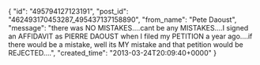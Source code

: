  {
   "id": "495794127123191",
   "post_id": "462493170453287_495437137158890",
   "from_name": "Pete Daoust",
   "message": "there was NO MISTAKES....cant be any MISTAKES....I signed an AFFIDAVIT as PIERRE DAOUST when I filed my PETITION a year ago....if there would be a mistake, well its MY mistake and that petition would be REJECTED....",
   "created_time": "2013-03-24T20:09:40+0000"
 }
